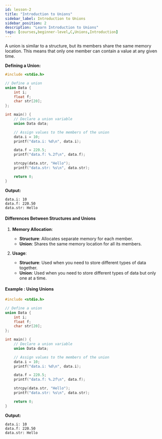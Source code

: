 ```yaml
---
id: lesson-2
title: "Introduction to Unions"
sidebar_label: Introduction to Unions
sidebar_position: 2
description: "Learn Introduction to Unions"
tags: [courses,beginner-level,C,Unions,Introduction]
---   
```


A union is similar to a structure, but its members share the same memory location. This means that only one member can contain a value at any given time.

**Defining a Union:**

```c
#include <stdio.h>

// Define a union
union Data {
    int i;
    float f;
    char str[20];
};

int main() {
    // Declare a union variable
    union Data data;

    // Assign values to the members of the union
    data.i = 10;
    printf("data.i: %d\n", data.i);

    data.f = 220.5;
    printf("data.f: %.2f\n", data.f);

    strcpy(data.str, "Hello");
    printf("data.str: %s\n", data.str);

    return 0;
}
```

**Output:**

```
data.i: 10
data.f: 220.50
data.str: Hello
```

#### Differences Between Structures and Unions

1. **Memory Allocation**:
   - **Structure**: Allocates separate memory for each member.
   - **Union**: Shares the same memory location for all its members.

2. **Usage**:
   - **Structure**: Used when you need to store different types of data together.
   - **Union**: Used when you need to store different types of data but only one at a time.



#### Example : Using Unions

```c
#include <stdio.h>

// Define a union
union Data {
    int i;
    float f;
    char str[20];
};

int main() {
    // Declare a union variable
    union Data data;

    // Assign values to the members of the union
    data.i = 10;
    printf("data.i: %d\n", data.i);

    data.f = 220.5;
    printf("data.f: %.2f\n", data.f);

    strcpy(data.str, "Hello");
    printf("data.str: %s\n", data.str);

    return 0;
}
```
 

**Output:**

```
data.i: 10
data.f: 220.50
data.str: Hello
```
